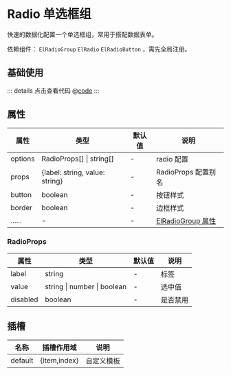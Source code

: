 # Radio 单选框组

快速的数据化配置一个单选框组，常用于搭配数据表单。

依赖组件： `ElRadioGroup` `ElRadio` `ElRadioButton` ，需先全局注册。

## 基础使用

<ClientOnly><radioBase/></ClientOnly>

::: details 点击查看代码
@[code](@example/radioBase.vue)
:::

## 属性

| 属性 | 类型  | 默认值 | 说明  
| --- | ---   | ---   | --- 
| options | RadioProps[] \| string[] | - | radio 配置
| props | {label: string, value: string} | - | RadioProps 配置别名 
| button | boolean | - | 按钮样式
| border | boolean | - | 边框样式
| ...... | -  | - | [ElRadioGroup 属性](https://element-plus.gitee.io/zh-CN/component/radio.html#radio-group-%E5%B1%9E%E6%80%A7)


### RadioProps

| 属性 | 类型  | 默认值 | 说明  
| --- | ---   | ---   | --- 
| label | string | - | 标签
| value | string \| number \| boolean | - | 选中值
| disabled | boolean | - | 是否禁用

## 插槽

| 名称            | 插槽作用域 |   说明                                   | 
| -----------    |   ------- | -----------------------------  |
| default        | {item,index} |  自定义模板           | 